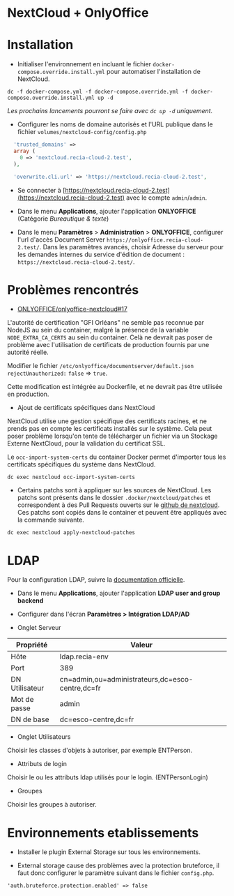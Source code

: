 NextCloud + OnlyOffice
======================

Installation
============

- Initialiser l'environnement en incluant le fichier `docker-compose.override.install.yml` pour automatiser l'installation 
de NextCloud.

```
dc -f docker-compose.yml -f docker-compose.override.yml -f docker-compose.override.install.yml up -d
```

*Les prochains lancements pourront se faire avec `dc up -d` uniquement.*

- Configurer les noms de domaine autorisés et l'URL publique dans le fichier `volumes/nextcloud-config/config.php`

```php
  'trusted_domains' => 
  array (
    0 => 'nextcloud.recia-cloud-2.test',
  ),
```

```php
  'overwrite.cli.url' => 'https://nextcloud.recia-cloud-2.test',
```

- Se connecter à [https://nextcloud.recia-cloud-2.test](https://nextcloud.recia-cloud-2.test) avec le compte `admin`/`admin`.

- Dans le menu **Applications**, ajouter l'application **ONLYOFFICE** (Catégorie *Bureautique & texte*)

- Dans le menu **Paramètres** > **Administration** > **ONLYOFFICE**, configurer l'url d'accès Document Server 
`https://onlyoffice.recia-cloud-2.test/`. Dans les paramètres avancés, choisir Adresse du serveur pour les demandes 
internes du service d'édition de document : `https://nextcloud.recia-cloud-2.test/`.

Problèmes rencontrés
====================

- [ONLYOFFICE/onlyoffice-nextcloud#17](https://github.com/ONLYOFFICE/onlyoffice-nextcloud/issues/17)

L'autorité de certification "GFI Orléans" ne semble pas reconnue par NodeJS au sein du container, malgré la présence de 
la variable `NODE_EXTRA_CA_CERTS` au sein du container. Celà ne devrait pas poser de problème avec l'utilisation de 
certificats de production fournis par une autorité réelle.

Modifier le fichier `/etc/onlyoffice/documentserver/default.json` `rejectUnauthorized:` `false` => `true`. 

Cette modification est intégrée au Dockerfile, et ne devrait pas être utilisée en production.

- Ajout de certificats spécifiques dans NextCloud

NextCloud utilise une gestion spécifique des certificats racines, et ne prends pas en compte les certificats installés
sur le système. Cela peut poser problème lorsqu'on tente de télécharger un fichier via un Stockage Externe NextCloud, 
pour la validation du certificat SSL.

Le `occ-import-system-certs` du container Docker permet d'importer tous les certificats spécifiques du système dans 
NextCloud.

```
dc exec nextcloud occ-import-system-certs
```

- Certains patchs sont à appliquer sur les sources de NextCloud. Les patchs sont présents dans le dossier 
`.docker/nextcloud/patches` et correspondent à des Pull Requests ouverts sur le 
[github de nextcloud](https://github.com/nextcloud/docker). Ces patchs sont copiés dans le container et peuvent être 
appliqués avec la commande suivante.

```
dc exec nextcloud apply-nextcloud-patches
```

LDAP
====

Pour la configuration LDAP, suivre la [documentation officielle](https://docs.nextcloud.com/server/stable/admin_manual/configuration_user/user_auth_ldap.html).

- Dans le menu **Applications**, ajouter l'application **LDAP user and group backend**

- Configurer dans l'écran **Paramètres > Intégration LDAP/AD** 

- Onglet Serveur

| Propriété | Valeur |
|--------|---|
| Hôte | ldap.recia-env |
| Port | 389 |
| DN Utilisateur | cn=admin,ou=administrateurs,dc=esco-centre,dc=fr |
| Mot de passe | admin |
| DN de base | dc=esco-centre,dc=fr |

- Onglet Utilisateurs

Choisir les classes d'objets à autoriser, par exemple ENTPerson.

- Attributs de login

Choisir le ou les attributs ldap utilisés pour le login. (ENTPersonLogin)

- Groupes

Choisir les groupes à autoriser.

Environnements etablissements
=============================

- Installer le plugin External Storage sur tous les environnements.

- External storage cause des problèmes avec la protection bruteforce, il faut donc configurer le paramètre suivant 
dans le fichier `config.php`.

```
'auth.bruteforce.protection.enabled' => false
```


